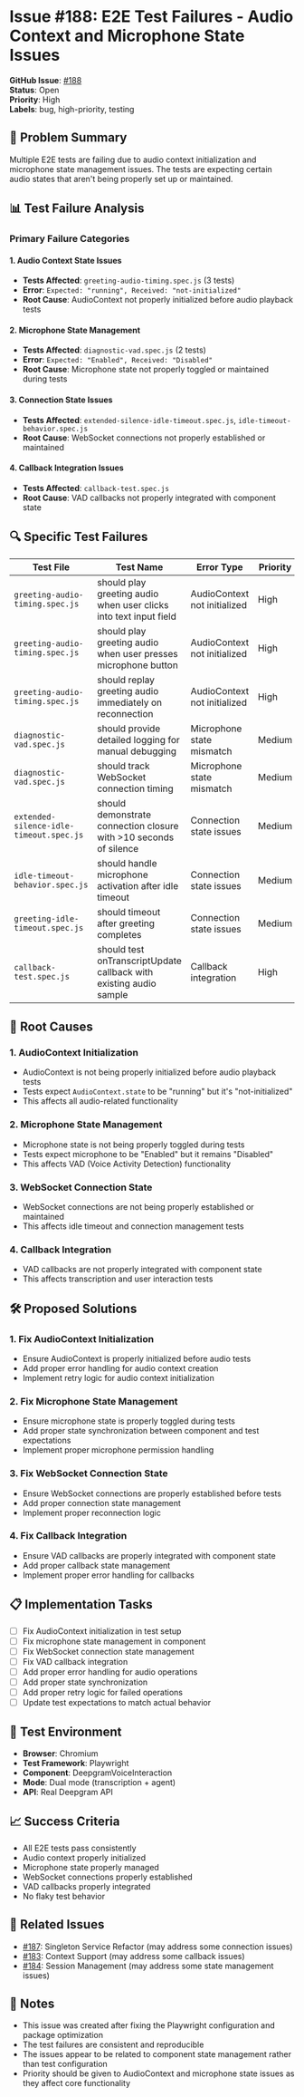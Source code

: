 # Issue #188: E2E Test Failures - Audio Context and Microphone State Issues

**GitHub Issue**: [#188](https://github.com/Signal-Meaning/dg_react_agent/issues/188)  
**Status**: Open  
**Priority**: High  
**Labels**: bug, high-priority, testing

## 🚨 Problem Summary

Multiple E2E tests are failing due to audio context initialization and microphone state management issues. The tests are expecting certain audio states that aren't being properly set up or maintained.

## 📊 Test Failure Analysis

### **Primary Failure Categories**

#### 1. **Audio Context State Issues**
- **Tests Affected**: `greeting-audio-timing.spec.js` (3 tests)
- **Error**: `Expected: "running", Received: "not-initialized"`
- **Root Cause**: AudioContext not properly initialized before audio playback tests

#### 2. **Microphone State Management**
- **Tests Affected**: `diagnostic-vad.spec.js` (2 tests)
- **Error**: `Expected: "Enabled", Received: "Disabled"`
- **Root Cause**: Microphone state not properly toggled or maintained during tests

#### 3. **Connection State Issues**
- **Tests Affected**: `extended-silence-idle-timeout.spec.js`, `idle-timeout-behavior.spec.js`
- **Root Cause**: WebSocket connections not properly established or maintained

#### 4. **Callback Integration Issues**
- **Tests Affected**: `callback-test.spec.js`
- **Root Cause**: VAD callbacks not properly integrated with component state

## 🔍 Specific Test Failures

| Test File | Test Name | Error Type | Priority |
|-----------|-----------|------------|----------|
| `greeting-audio-timing.spec.js` | should play greeting audio when user clicks into text input field | AudioContext not initialized | High |
| `greeting-audio-timing.spec.js` | should play greeting audio when user presses microphone button | AudioContext not initialized | High |
| `greeting-audio-timing.spec.js` | should replay greeting audio immediately on reconnection | AudioContext not initialized | High |
| `diagnostic-vad.spec.js` | should provide detailed logging for manual debugging | Microphone state mismatch | Medium |
| `diagnostic-vad.spec.js` | should track WebSocket connection timing | Microphone state mismatch | Medium |
| `extended-silence-idle-timeout.spec.js` | should demonstrate connection closure with >10 seconds of silence | Connection state issues | Medium |
| `idle-timeout-behavior.spec.js` | should handle microphone activation after idle timeout | Connection state issues | Medium |
| `greeting-idle-timeout.spec.js` | should timeout after greeting completes | Connection state issues | Medium |
| `callback-test.spec.js` | should test onTranscriptUpdate callback with existing audio sample | Callback integration | High |

## 🎯 Root Causes

### **1. AudioContext Initialization**
- AudioContext is not being properly initialized before audio playback tests
- Tests expect `AudioContext.state` to be "running" but it's "not-initialized"
- This affects all audio-related functionality

### **2. Microphone State Management**
- Microphone state is not being properly toggled during tests
- Tests expect microphone to be "Enabled" but it remains "Disabled"
- This affects VAD (Voice Activity Detection) functionality

### **3. WebSocket Connection State**
- WebSocket connections are not being properly established or maintained
- This affects idle timeout and connection management tests

### **4. Callback Integration**
- VAD callbacks are not properly integrated with component state
- This affects transcription and user interaction tests

## 🛠️ Proposed Solutions

### **1. Fix AudioContext Initialization**
- Ensure AudioContext is properly initialized before audio tests
- Add proper error handling for audio context creation
- Implement retry logic for audio context initialization

### **2. Fix Microphone State Management**
- Ensure microphone state is properly toggled during tests
- Add proper state synchronization between component and test expectations
- Implement proper microphone permission handling

### **3. Fix WebSocket Connection State**
- Ensure WebSocket connections are properly established before tests
- Add proper connection state management
- Implement proper reconnection logic

### **4. Fix Callback Integration**
- Ensure VAD callbacks are properly integrated with component state
- Add proper callback state management
- Implement proper error handling for callbacks

## 📋 Implementation Tasks

- [ ] Fix AudioContext initialization in test setup
- [ ] Fix microphone state management in component
- [ ] Fix WebSocket connection state management
- [ ] Fix VAD callback integration
- [ ] Add proper error handling for audio operations
- [ ] Add proper state synchronization
- [ ] Add proper retry logic for failed operations
- [ ] Update test expectations to match actual behavior

## 🧪 Test Environment
- **Browser**: Chromium
- **Test Framework**: Playwright
- **Component**: DeepgramVoiceInteraction
- **Mode**: Dual mode (transcription + agent)
- **API**: Real Deepgram API

## 📈 Success Criteria
- All E2E tests pass consistently
- Audio context properly initialized
- Microphone state properly managed
- WebSocket connections properly established
- VAD callbacks properly integrated
- No flaky test behavior

## 🔗 Related Issues
- [#187](https://github.com/Signal-Meaning/dg_react_agent/issues/187): Singleton Service Refactor (may address some connection issues)
- [#183](https://github.com/Signal-Meaning/dg_react_agent/issues/183): Context Support (may address some callback issues)
- [#184](https://github.com/Signal-Meaning/dg_react_agent/issues/184): Session Management (may address some state management issues)

## 📝 Notes
- This issue was created after fixing the Playwright configuration and package optimization
- The test failures are consistent and reproducible
- The issues appear to be related to component state management rather than test configuration
- Priority should be given to AudioContext and microphone state issues as they affect core functionality
